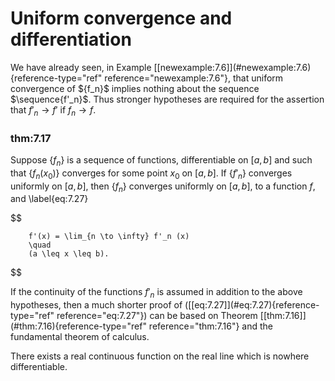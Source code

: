# Uniform convergence and differentiation

We have already seen, in Example
\[\[newexample:7.6\]](#newexample:7.6){reference-type="ref"
reference="newexample:7.6"}, that uniform convergence of
$\{f_n}$ implies nothing about the sequence $\sequence{f'_n\}$.
Thus stronger hypotheses are required for the assertion that
$f'_n \rightarrow f'$ if $f_n \rightarrow f$.


### thm:7.17 
 Suppose $\{f_n\}$ is a sequence of
functions, differentiable on $[a, b]$ and such that
$\{f_n(x_0)\}$ converges for some point $x_0$ on $[a, b]$. If
$\{f'_n\}$ converges uniformly on $[a, b ]$, then
$\{f_n\}$ converges uniformly on $[a, b ]$, to a function $f$,
and 
\label{eq:7.27}

$$

        f'(x) = \lim_{n \to \infty} f'_n (x)
        \quad 
        (a \leq x \leq b).
$$




If the continuity of the functions $f'_n$ is assumed in addition to the
above hypotheses, then a much shorter proof of
(\[\[eq:7.27\]](#eq:7.27){reference-type="ref" reference="eq:7.27"}) can
be based on Theorem \[\[thm:7.16\]](#thm:7.16){reference-type="ref"
reference="thm:7.16"} and the fundamental theorem of calculus.



There exists a real continuous function on the real line which is
nowhere differentiable.

